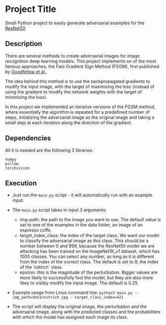 # Project Title

Small Python project to easily generate adversarial examples for the [ResNet50](https://arxiv.org/pdf/1512.03385.pdf)

## Description

There are several methods to create adversarial images for image recognition deep learning models. This project implements on of the most famous approaches, the Fast Gradient Sign Method (FSGM), first published by [Goodfellow et al.](https://arxiv.org/abs/1412.6572).

The idea behind this method is to use the backpropagated gradients to modify the input image, with the target of maximising the loss (instead of using the gradient to modify the network weights with the target of minimizing the loss).

In this project we implemented an iterative versione of the FGSM method, where essentially the algorithm is repeated for a predefined number of steps, initializing the adversarial image as the original image and taking a small step at each iteration along the direction of the gradient.

## Dependencies

All it is needed are the following 3 libraries:

```
numpy 
pillow
torchvision
```

## Execution

* Just run the ```main.py``` script - it will automatically run with an example input.

* The ```main.py``` script takes in input 3 arguments:
    * img-path: the path to the image you want to use. The default value is set to one of the examples in the data folder, an image of an espresso coffe. 
    * target_index_class: the index of the target class. We want our model to classify the adversarial image as this class. This should be a number between 0 and 999, because the ResNet50 model we are attacking has been trained on the ImageNet1K_v1 dataset, which has 1000 classes. You can select any number, as long as it is different from the index of the correct class. The default is set to 9, the index of the 'ostrich' class.
    * epsilon: this is the magnitude of the perturbation. Bigger values are more likely to successfully fool the model, but they are also more likey to visibly modify the input image. The default is 0.25.

* Example usege from Linux command line:
```python3 main.py --img_path=data/ostrich.jpg --target_class_index=421```

* The script will display the original image, the perturbation and the adversarial image, along with the predicted classes and the probabilities with which the model has assigned each image its class.
